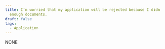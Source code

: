 ```yaml
---
title: I’m worried that my application will be rejected because I didn’t attach
  enough documents.
draft: false
tags:
  - Application
---
```

NONE